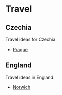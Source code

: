 # Travel

## Czechia

Travel ideas for Czechia.

* [Prague](Prague/)

## England

Travel ideas in England.

* [Norwich](Norwich/)